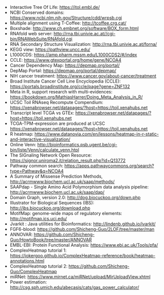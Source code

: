 * Interactive Tree Of Life: https://itol.embl.de/
* NCBI Conserved domains: https://www.ncbi.nlm.nih.gov/Structure/cdd/wrpsb.cgi
* Multiple alignment using T-Coffee: http://tcoffee.crg.cat/
* Boxshade: http://www.ch.embnet.org/software/BOX_form.html
* RNAfold web server: http://rna.tbi.univie.ac.at//cgi-bin/RNAWebSuite/RNAfold.cgi
* RNA Secondary Structure Visualization: http://rna.tbi.univie.ac.at/forna/
* KEGG view: https://pathview.uncc.edu/
* L1000CDS: https://amp.pharm.mssm.edu/L1000CDS2/#/index
* CCLE: https://www.gtexportal.org/home/gene/NCOA4
* Cancer Dependency Map: https://depmap.org/portal/
* DepMap Portal: https://depmap.org/portal/depmap/
* NIH cancer treatment: https://www.cancer.gov/about-cancer/treatment
* Broad Institute Cancer Cell Line Encyclopedia (CCLE): https://portals.broadinstitute.org/ccle/page?gene=ZNF132
* Meta in R, support research with multi-evidences: https://bookdown.org/MathiasHarrer/Doing_Meta_Analysis_in_R/
* UCSC Toil RNAseq Recompute Compendium: https://xenabrowser.net/datapages/?host=https://toil.xenahubs.net
* Transcript level TCGA vs GTEx: https://xenabrowser.net/datapages/?host=https://toil.xenahubs.net
* TCGA-TPM-expression are produced at UCSC https://xenabrowser.net/datapages/?host=https://toil.xenahubs.net
* R heatmap: https://www.datanovia.com/en/lessons/heatmap-in-r-static-and-interactive-visualization/
* Online Venn: http://bioinformatics.psb.ugent.be/cgi-bin/liste/Venn/calculate_venn.htpl
* The SIGnaling Network Open Resource: https://signor.uniroma2.it/relation_result.php?id=Q13772
* Pathway common search: https://apps.pathwaycommons.org/search?type=Pathway&q=NCOA4
* A Summary of Missense Prediction Methods, http://acrmwww.biochem.ucl.ac.uk/saap/methods/
* SAAPdap - Single Amino Acid Polymorphism data analysis pipeline: http://acrmwww.biochem.ucl.ac.uk/saap/dap/
* Domain Graph, version 2.0: http://dog.biocuckoo.org/down.php
* Illustrator for Biological Sequences (IBS): http://ibs.biocuckoo.org/download.php
* MotifMap: genome-wide maps of regulatory elements: http://motifmap.ics.uci.edu/
* Jvarkit : Java utilities for Bioinformatics: http://lindenb.github.io/jvarkit/
* FGF6-blood: https://github.com/Shicheng-Guo/2LOF/tree/master/man
* ANNOVAR: https://github.com/Shicheng-Guo/HowtoBook/tree/master/ANNOVAR
* EMBL-EBI: Protein Functional Analysis: https://www.ebi.ac.uk/Tools/pfa/
* ComplexHeatmap tutorial 1: https://jokergoo.github.io/ComplexHeatmap-reference/book/heatmap-annotations.html
* ComplexHeatmap tutorial 2: https://github.com/Shicheng-Guo/ComplexHeatmap
* miRNet: https://www.mirnet.ca/miRNet/upload/MirUploadView.xhtml
* Power estimation: http://csg.sph.umich.edu/abecasis/cats/gas_power_calculator/


